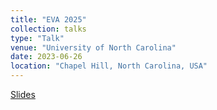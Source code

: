 ```yaml
---
title: "EVA 2025"
collection: talks
type: "Talk"
venue: "University of North Carolina"
date: 2023-06-26
location: "Chapel Hill, North Carolina, USA"
---
```


[Slides](/files/EVA2025.pdf)
